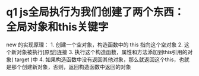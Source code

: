 # q1 js全局执行为我们创建了两个东西：全局对象和this关键字
  new 的实现原理：
    1. 创建一个空对象，构造函数中的 this 指向这个空对象
    2. 这个新对象被执行[原型]连接
    3. 执行这个构造函数，属性和方法添加到this引用的对象( target )中
    4. 如果构造函数中没有返回其他对象，那么就返回这个this，也就是那个创建新对象，否则，返回构造函数中返回的对象